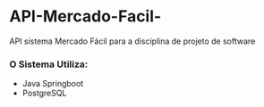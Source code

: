 # API-Mercado-Facil-
API sistema Mercado Fácil para a disciplina de projeto de software

<h3>O Sistema Utiliza:</h3>
<ul>
  <li>Java Springboot</li>
  <li>PostgreSQL</li>
</ul>

